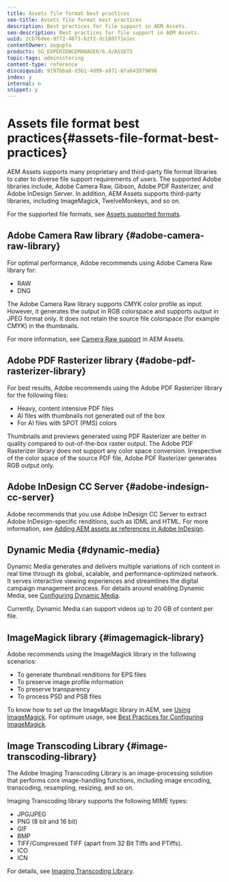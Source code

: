 ```yaml
---
title: Assets file format best practices
seo-title: Assets file format best practices
description: Best practices for file support in AEM Assets.
seo-description: Best practices for file support in AEM Assets.
uuid: 2cb76dee-9f72-4071-b2f2-dc180771e1ec
contentOwner: asgupta
products: SG_EXPERIENCEMANAGER/6.4/ASSETS
topic-tags: administering
content-type: reference
discoiquuid: 9197bba8-d3b1-4d99-a971-8fa643979096
index: y
internal: n
snippet: y
---
```


# Assets file format best practices{#assets-file-format-best-practices}

AEM Assets supports many proprietary and third-party file format libraries to cater to diverse file support requirements of users. The supported Adobe libraries include, Adobe Camera Raw, Gibson, Adobe PDF Rasterizer, and Adobe InDesign Server. In addition, AEM Assets supports third-party libraries, including ImageMagick, TwelveMonkeys, and so on.

For the supported file formats, see [Assets supported formats](../../assets/using/assets-formats.md).

## Adobe Camera Raw library {#adobe-camera-raw-library}

For optimal performance, Adobe recommends using Adobe Camera Raw library for:

* RAW
* DNG

The Adobe Camera Raw library supports CMYK color profile as input. However, it generates the output in RGB colorspace and supports output in JPEG format only. It does not retain the source file colorspace (for example CMYK) in the thumbnails.

For more information, see [Camera Raw support](../../assets/using/camera-raw.md) in AEM Assets.

## Adobe PDF Rasterizer library {#adobe-pdf-rasterizer-library}

For best results, Adobe recommends using the Adobe PDF Rasterizer library for the following files:

* Heavy, content intensive PDF files
* AI files with thumbnails not generated out of the box
* For AI files with SPOT (PMS) colors

Thumbnails and previews generated using PDF Rasterizer are better in quality compared to out-of-the-box raster output. The Adobe PDF Rasterizer library does not support any color space conversion. Irrespective of the color space of the source PDF file, Adobe PDF Rasterizer generates RGB output only. 

## Adobe InDesign CC Server {#adobe-indesign-cc-server}

Adobe recommends that you use Adobe InDesign CC Server to extract Adobe InDesign-specific renditions, such as IDML and HTML. For more information, see [Adding AEM assets as references in Adobe InDesign](../../assets/using/managing-linked-subassets.md#addingaemassetsasreferencesinadobeindesign).

## Dynamic Media  {#dynamic-media}

Dynamic Media generates and delivers multiple variations of rich content in real time through its global, scalable, and performance-optimized network. It serves interactive viewing experiences and streamlines the digital campaign management process. For details around enabling Dynamic Media, see [Configuring Dynamic Media](../../assets/using/config-dynamic.md).

Currently, Dynamic Media can support videos up to 20 GB of content per file.

## ImageMagick library {#imagemagick-library}

Adobe recommends using the ImageMagick library in the following scenarios:

* To generate thumbnail renditions for EPS files
* To preserve image profile information
* To preserve transparency
* To process PSD and PSB files

To know how to set up the ImageMagic library in AEM, see [Using ImageMagick](../../assets/using/media-handlers.md#an-example-using-imagemagick). For optimum usage, see [Best Practices for Configuring ImageMagick](../../assets/using/best-practices-for-imagemagick.md).

## Image Transcoding Library {#image-transcoding-library}

The Adobe Imaging Transcoding Library is an image-processing solution that performs core image-handling functions, including image encoding, transcoding, resampling, resizing, and so on.

Imaging Transcoding library supports the following MIME types:

* JPG/JPEG
* PNG (8 bit and 16 bit)
* GIF
* BMP
* TIFF/Compressed TIFF (apart from 32 Bit Tiffs and PTiffs).  
* ICO
* ICN

For details, see [Imaging Transcoding Library](../../assets/using/imaging-transcoding-library.md).
